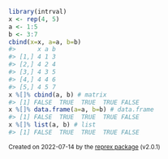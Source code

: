 ``` r
library(intrval)
x <- rep(4, 5)
a <- 1:5
b <- 3:7
cbind(x=x, a=a, b=b)
#>      x a b
#> [1,] 4 1 3
#> [2,] 4 2 4
#> [3,] 4 3 5
#> [4,] 4 4 6
#> [5,] 4 5 7
x %[]% cbind(a, b) # matrix
#> [1] FALSE  TRUE  TRUE  TRUE FALSE
x %[]% data.frame(a=a, b=b) # data.frame
#> [1] FALSE  TRUE  TRUE  TRUE FALSE
x %[]% list(a, b) # list
#> [1] FALSE  TRUE  TRUE  TRUE FALSE
```

<sup>Created on 2022-07-14 by the [reprex package](https://reprex.tidyverse.org) (v2.0.1)</sup>
